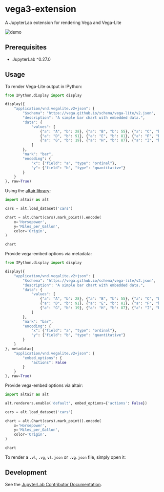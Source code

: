 # vega3-extension

A JupyterLab extension for rendering Vega and Vega-Lite

![demo](http://g.recordit.co/USoTkuCOfR.gif)

## Prerequisites

* JupyterLab ^0.27.0

## Usage

To render Vega-Lite output in IPython:

```python
from IPython.display import display

display({
    "application/vnd.vegalite.v2+json": {
        "$schema": "https://vega.github.io/schema/vega-lite/v2.json",
        "description": "A simple bar chart with embedded data.",
        "data": {
            "values": [
                {"a": "A", "b": 28}, {"a": "B", "b": 55}, {"a": "C", "b": 43},
                {"a": "D", "b": 91}, {"a": "E", "b": 81}, {"a": "F", "b": 53},
                {"a": "G", "b": 19}, {"a": "H", "b": 87}, {"a": "I", "b": 52}
            ]
        },
        "mark": "bar",
        "encoding": {
            "x": {"field": "a", "type": "ordinal"},
            "y": {"field": "b", "type": "quantitative"}
        }
    }
}, raw=True)
```

Using the [altair library](https://github.com/altair-viz/altair):

```python
import altair as alt

cars = alt.load_dataset('cars')

chart = alt.Chart(cars).mark_point().encode(
    x='Horsepower',
    y='Miles_per_Gallon',
    color='Origin',
)

chart
```

Provide vega-embed options via metadata: 

```python
from IPython.display import display

display({
    "application/vnd.vegalite.v2+json": {
        "$schema": "https://vega.github.io/schema/vega-lite/v2.json",
        "description": "A simple bar chart with embedded data.",
        "data": {
            "values": [
                {"a": "A", "b": 28}, {"a": "B", "b": 55}, {"a": "C", "b": 43},
                {"a": "D", "b": 91}, {"a": "E", "b": 81}, {"a": "F", "b": 53},
                {"a": "G", "b": 19}, {"a": "H", "b": 87}, {"a": "I", "b": 52}
            ]
        },
        "mark": "bar",
        "encoding": {
            "x": {"field": "a", "type": "ordinal"},
            "y": {"field": "b", "type": "quantitative"}
        }
    }
}, metadata={
    "application/vnd.vegalite.v2+json": {
        "embed_options": {
            "actions": False
        }
    }
}, raw=True)
```

Provide vega-embed options via altair:

```python
import altair as alt

alt.renderers.enable('default', embed_options={'actions': False})

cars = alt.load_dataset('cars')

chart = alt.Chart(cars).mark_point().encode(
    x='Horsepower',
    y='Miles_per_Gallon',
    color='Origin',
)

chart
```

To render a `.vl`, `.vg`, `vl.json` or `.vg.json` file, simply open it:

## Development

See the [JupyterLab Contributor Documentation](https://github.com/jupyterlab/jupyterlab/blob/master/CONTRIBUTING.md).
